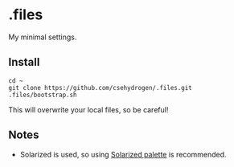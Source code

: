 # .files

My minimal settings.

## Install

```
cd ~
git clone https://github.com/csehydrogen/.files.git
.files/bootstrap.sh
```

This will overwrite your local files, so be careful!

## Notes

* Solarized is used, so using [Solarized palette](https://github.com/altercation/solarized) is recommended.
